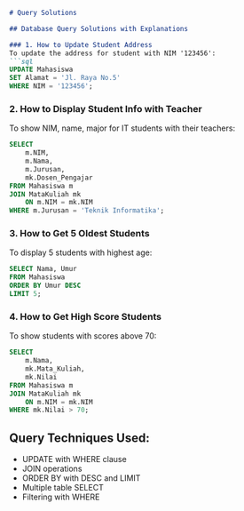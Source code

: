 ```markdown
# Query Solutions

## Database Query Solutions with Explanations

### 1. How to Update Student Address
To update the address for student with NIM '123456':
```sql
UPDATE Mahasiswa
SET Alamat = 'Jl. Raya No.5'
WHERE NIM = '123456';
```

### 2. How to Display Student Info with Teacher
To show NIM, name, major for IT students with their teachers:
```sql
SELECT 
	m.NIM,
	m.Nama,
	m.Jurusan,
	mk.Dosen_Pengajar
FROM Mahasiswa m
JOIN MataKuliah mk 
	ON m.NIM = mk.NIM
WHERE m.Jurusan = 'Teknik Informatika';
```

### 3. How to Get 5 Oldest Students
To display 5 students with highest age:
```sql
SELECT Nama, Umur
FROM Mahasiswa
ORDER BY Umur DESC
LIMIT 5;
```

### 4. How to Get High Score Students
To show students with scores above 70:
```sql
SELECT 
	m.Nama,
	mk.Mata_Kuliah,
	mk.Nilai
FROM Mahasiswa m
JOIN MataKuliah mk 
	ON m.NIM = mk.NIM
WHERE mk.Nilai > 70;
```

## Query Techniques Used:
- UPDATE with WHERE clause
- JOIN operations
- ORDER BY with DESC and LIMIT
- Multiple table SELECT
- Filtering with WHERE
```
